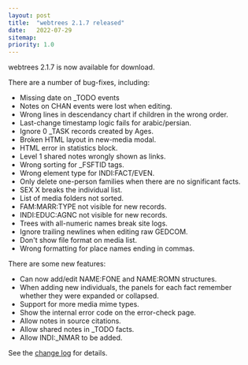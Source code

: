 ```yaml
---
layout: post
title:  "webtrees 2.1.7 released"
date:   2022-07-29
sitemap:
priority: 1.0
---
```


webtrees 2.1.7 is now available for download.

There are a number of bug-fixes, including:

* Missing date on _TODO events
* Notes on CHAN events were lost when editing.
* Wrong lines in descendancy chart if children in the wrong order.
* Last-change timestamp logic fails for arabic/persian.
* Ignore 0 _TASK records created by Ages.
* Broken HTML layout in new-media modal.
* HTML error in statistics block.
* Level 1 shared notes wrongly shown as links.
* Wrong sorting for _FSFTID tags.
* Wrong element type for INDI:FACT/EVEN.
* Only delete one-person families when there are no significant facts.
* SEX X breaks the individual list.
* List of media folders not sorted.
* FAM:MARR:TYPE not visible for new records.
* INDI:EDUC:AGNC not visible for new records.
* Trees with all-numeric names break site logs.
* Ignore trailing newlines when editing raw GEDCOM.
* Don't show file format on media list.
* Wrong formatting for place names ending in commas.

There are some new features:

* Can now add/edit NAME:FONE and NAME:ROMN structures.
* When adding new individuals, the panels for each fact remember whether they were expanded or collapsed.
* Support for more media mime types.
* Show the internal error code on the error-check page.
* Allow notes in source citations.
* Allow shared notes in _TODO facts.
* Allow INDI:_NMAR to be added.

See the [change log](https://github.com/fisharebest/webtrees/compare/2.1.6...2.1.7) for details.

